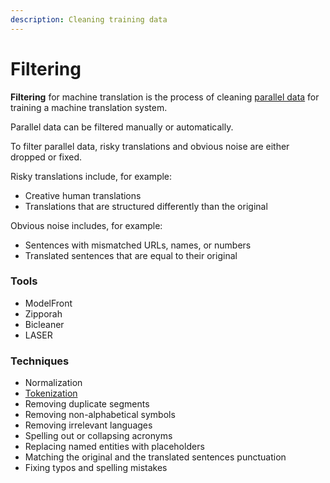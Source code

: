 ```yaml
---
description: Cleaning training data
---
```


# Filtering

**Filtering** for machine translation is the process of cleaning [parallel data](customization/parallel.data.md) for training a machine translation system.

Parallel data can be filtered manually or automatically.

To filter parallel data, risky translations and obvious noise are either dropped or fixed.

Risky translations include, for example:
- Creative human translations
- Translations that are structured differently than the original

Obvious noise includes, for example:
- Sentences with mismatched URLs, names, or numbers
- Translated sentences that are equal to their original

### Tools

- ModelFront
- Zipporah
- Bicleaner
- LASER

### Techniques

- Normalization
- [Tokenization](customization/tokenization.md)
- Removing duplicate segments
- Removing non-alphabetical symbols
- Removing irrelevant languages
- Spelling out or collapsing acronyms
- Replacing named entities with placeholders
- Matching the original and the translated sentences punctuation
- Fixing typos and spelling mistakes
